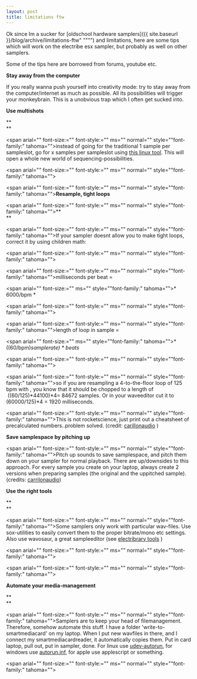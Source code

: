 ```yaml
---
layout: post
title: limitations ftw
---
```

Ok since Im a sucker for [oldschool hardware samplers]({{ site.baseurl }}/blog/archive/limitations-ftw\" "\"\"") and limitations, here are some tips which will work on the electribe esx sampler, but probably as well on other samplers.


Some of the tips here are borrowed from forums, youtube etc.  

  


**Stay away from the computer**

  


If you really wanna push yourself into creativity mode: try to stay away from the computer/internet as much as possible. All its possibilities will trigger your monkeybrain. This is a unobvious trap which I often get sucked into.

  


**Use multishots**

**  
**


<span arial="" font-size:="" font-style:="" ms="" normal="" style="\"font-family:" tahoma="">instead of going for the traditional 1 sample per sampleslot, go for x samples per sampleslot using [this linux tool](https://github.com/coderofsalvation/sample-multi-shotifier\" "\"\""). This will open a whole new world of sequencing-possibilities.



<span arial="" font-size:="" font-style:="" ms="" normal="" style="\"font-family:" tahoma="">  




<span arial="" font-size:="" font-style:="" ms="" normal="" style="\"font-family:" tahoma="">**Resample, tight loops**



<span arial="" font-size:="" font-style:="" ms="" normal="" style="\"font-family:" tahoma="">**  
**



<span arial="" font-size:="" font-style:="" ms="" normal="" style="\"font-family:" tahoma="">If your sampler doesnt allow you to make tight loops, correct it by using children math:



<span arial="" font-size:="" font-style:="" ms="" normal="" style="\"font-family:" tahoma="">  




<span arial="" font-size:="" font-style:="" ms="" normal="" style="\"font-family:" tahoma="">milliseconds per beat = 



<span arial="" font-size:="" ms="" style="\"font-family:" tahoma="">*  6000/bpm *



<span arial="" font-size:="" font-style:="" ms="" normal="" style="\"font-family:" tahoma="">  




<span arial="" font-size:="" font-style:="" ms="" normal="" style="\"font-family:" tahoma="">length of loop in sample =



<span arial="" font-size:="" ms="" style="\"font-family:" tahoma="">*  ((60/bpm)*samplerate) * beats*



<span arial="" font-size:="" font-style:="" ms="" normal="" style="\"font-family:" tahoma="">  




<span arial="" font-size:="" font-style:="" ms="" normal="" style="\"font-family:" tahoma="">so if you are resampling a 4-to-the-floor loop of 125 bpm with , you know that it should be chopped to a length of  ((60/125)*44100)*4= 84672 samples. Or in your waveeditor cut it to (60000/125)*4 = 1920 milliseconds.



<span arial="" font-size:="" font-style:="" ms="" normal="" style="\"font-family:" tahoma="">This is not rocketscience, just print out a cheatsheet of precalculated numbers..problem solved. (credit: [carillonaudio](http://carillonaudio.wordpress.com/2013/01/24/sampler-cheat-sheet\" "\"\"") )


  


**Save samplespace by pitching up**

  



<span arial="" font-size:="" font-style:="" ms="" normal="" style="\"font-family:" tahoma="">Pitch up sounds to save samplespace, and pitch them down on your sampler for normal playback. There are up/downsides to this approach. For every sample you create on your laptop, always create 2 versions when preparing samples (the original and the uppitched sample). (credits: [carrilonaudio](http://carillonaudio.wordpress.com/2012/04/16/korg-esx-electribe-sampler-tips/\" "\"\""))


  


**Use the right tools**

**  
**


<span arial="" font-size:="" font-style:="" ms="" normal="" style="\"font-family:" tahoma="">Some samplers only work with particular wav-files. Use sox-utilities to easily convert them to the proper bitrate/mono etc settings. Also use wavosaur, a great sampleeditor (see [electribrary tools](http://electribrary.2webapp.com/search?tags=tool\" "\"\"") )



<span arial="" font-size:="" font-style:="" ms="" normal="" style="\"font-family:" tahoma="">  




<span arial="" font-size:="" font-style:="" ms="" normal="" style="\"font-family:" tahoma="">  



**Automate your media-management**

**  
**


<span arial="" font-size:="" font-style:="" ms="" normal="" style="\"font-family:" tahoma="">Samplers are to keep your head of filemanagement. Therefore, somehow automate this stuff. I have a folder 'write-to-smartmediacard' on my laptop. When I put new wavfiles in there, and I connect my smartmediacardreader, it automatically copies them. Put in card laptop, pull out, put in sampler, done. For linux use [udev-autorun](https://github.com/coderofsalvation/udev-autorun\" "\"\""), for windows use [autorun.inf](http://en.wikipedia.org/wiki/Autorun.inf\" "\"\""), for apple use applescript or something.



<span arial="" font-size:="" font-style:="" ms="" normal="" style="\"font-family:" tahoma="">  



